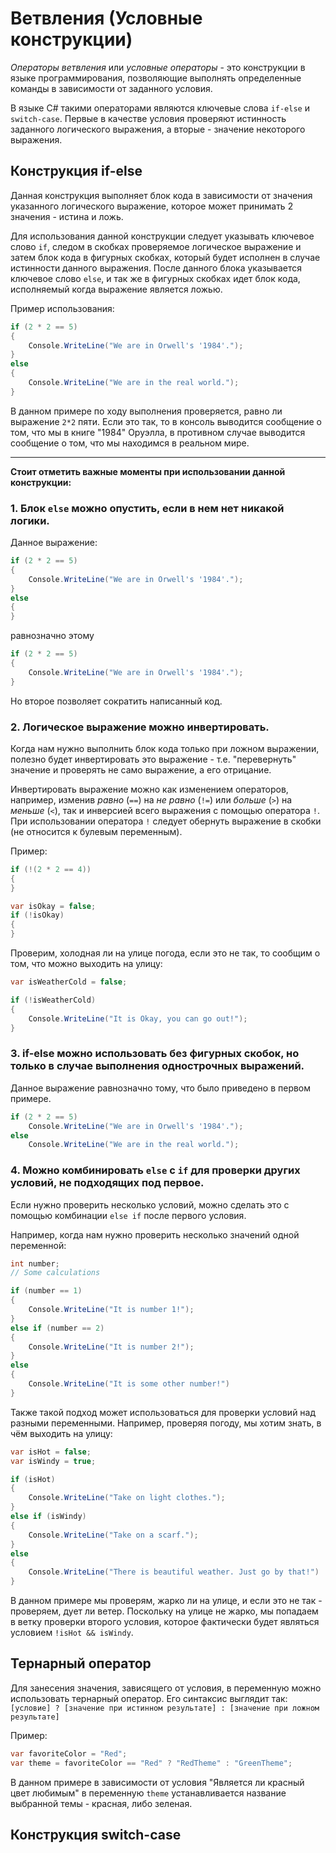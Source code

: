 # Ветвления (Условные конструкции)
*Операторы ветвления* или *условные операторы* - это конструкции в языке программирования, позволяющие выполнять определенные команды в зависимости от заданного условия.

В языке C# такими операторами являются ключевые слова ```if-else``` и ```switch-case```. Первые в качестве условия проверяют истинность заданного логического выражения,
а вторые - значение некоторого выражения.

## Конструкция if-else
Данная конструкция выполняет блок кода в зависимости от значения указанного логического выражение, которое может принимать 2 значения - истина и ложь.

Для использования данной конструкции следует указывать ключевое слово ```if```, следом в скобках проверяемое логическое выражение и затем блок кода в фигурных скобках, который будет
исполнен в случае истинности данного выражения. После данного блока указывается ключевое слово ```else```, и так же в фигурных скобках идет блок кода, исполняемый когда выражение является ложью.

Пример использования:

```csharp
if (2 * 2 == 5)
{
    Console.WriteLine("We are in Orwell's '1984'.");
}
else
{
    Console.WriteLine("We are in the real world.");
}
```
В данном примере по ходу выполнения проверяется, равно ли выражение ```2*2``` пяти. Если это так, то в консоль выводится сообщение о том, что мы в книге "1984" Оруэлла,
в противном случае выводится сообщение о том, что мы находимся в реальном мире.

---
**Стоит отметить важные моменты при использовании данной конструкции:**
### 1. Блок ```else``` можно опустить, если в нем нет никакой логики.
Данное выражение:
```csharp
if (2 * 2 == 5)
{
    Console.WriteLine("We are in Orwell's '1984'.");
}
else
{
}
```
равнозначно этому
```csharp
if (2 * 2 == 5)
{
    Console.WriteLine("We are in Orwell's '1984'.");
}
```
Но второе позволяет сократить написанный код.

### 2. Логическое выражение можно инвертировать.
Когда нам нужно выполнить блок кода только при ложном выражении, полезно будет инвертировать это выражение - т.е. "перевернуть" значение и проверять не само выражение, а его
отрицание.

Инвертировать выражение можно как изменением операторов, например, изменив *равно* (```==```) на *не равно* (```!=```) или *больше* (```>```) на *меньше* (```<```), так
и инверсией всего выражения с помощью оператора ```!```. При использовании оператора ```!``` следует обернуть выражение в скобки (не относится к булевым переменным).

Пример:
```csharp
if (!(2 * 2 == 4))
{
}
```
```csharp
var isOkay = false;
if (!isOkay)
{
}
```

Проверим, холодная ли на улице погода, если это не так, то сообщим о том, что можно выходить на улицу:
```csharp
var isWeatherCold = false;

if (!isWeatherCold)
{
    Console.WriteLine("It is Okay, you can go out!");
}
```

### 3. if-else можно использовать без фигурных скобок, но только в случае выполнения однострочных выражений.
Данное выражение равнозначно тому, что было приведено в первом примере.
```csharp
if (2 * 2 == 5)
    Console.WriteLine("We are in Orwell's '1984'.");
else
    Console.WriteLine("We are in the real world.");
```

### 4. Можно комбинировать ```else``` с ```if``` для проверки других условий, не подходящих под первое.

Если нужно проверить несколько условий, можно сделать это с помощью комбинации ```else if``` после первого условия.

Например, когда нам нужно проверить несколько значений одной переменной:

```csharp
int number;
// Some calculations

if (number == 1)
{
    Console.WriteLine("It is number 1!");
}
else if (number == 2)
{
    Console.WriteLine("It is number 2!");
}
else
{
    Console.WriteLine("It is some other number!")
}
```

Также такой подход может использоваться для проверки условий над разными переменными. Например, проверяя погоду, мы хотим знать, в чём выходить на улицу:
```csharp
var isHot = false;
var isWindy = true;

if (isHot)
{
    Console.WriteLine("Take on light clothes.");
}
else if (isWindy)
{
    Console.WriteLine("Take on a scarf.");
}
else
{
    Console.WriteLine("There is beautiful weather. Just go by that!")
}
```
В данном примере мы проверям, жарко ли на улице, и если это не так - проверяем, дует ли ветер. Поскольку на улице не жарко, мы попадаем в ветку проверки второго условия,
которое фактически будет являться условием ```!isHot && isWindy```.

## Тернарный оператор
Для занесения значения, зависящего от условия, в переменную можно использовать тернарный оператор. Его синтаксис выглядит так:
```[условие] ? [значение при истинном результате] : [значение при ложном результате]```

Пример:
```csharp
var favoriteColor = "Red";
var theme = favoriteColor == "Red" ? "RedTheme" : "GreenTheme";
```

В данном примере в зависимости от условия "Является ли красный цвет любимым" в переменную ```theme``` устанавливается название выбранной темы - красная, либо зеленая.


## Конструкция switch-case





